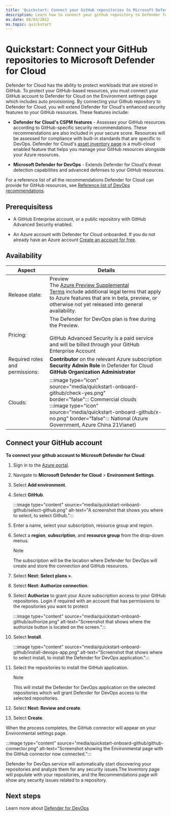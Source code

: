 ```yaml
---
title: 'Quickstart: Connect your GitHub repositories to Microsoft Defender for Cloud'
description: Learn how to connect your github repository to Defender for Cloud.
ms.date: 08/03/2022
ms.topic: quickstart
---
```


# Quickstart: Connect your GitHub repositories to Microsoft Defender for Cloud 

Defender for Cloud has the ability to protect workloads that are stored in GitHub. To protect your GitHub-based resources, you must connect your GitHub account to Defender for Cloud on the Environment settings page which includes auto provisioning. By connecting your Github repository to Defender for Cloud, you will extend Defender for Cloud's enhanced security features to your GitHub resources. These features include:

- **Defender for Cloud's CSPM features** - Assesses your GitHub resources according to GitHub-specific security recommendations. These recommendations are also included in your secure score. Resources will be assessed for compliance with built-in standards that are specific to DevOps. Defender for Cloud's [asset inventory page](asset-inventory.md) is a multi-cloud enabled feature that helps you manage your GitHub resources alongside your Azure resources.

- **Microsoft Defender for DevOps** - Extends Defender for Cloud's threat detection capabilities and advanced defenses to your GitHub resources.

For a reference list of all the recommendations Defender for Cloud can provide for GitHub resources, see [Reference list of DevOps recommendations](#reference-list-of-recommendations).

## Prerequisitess

- A GitHub Enterprise account, or a public repository with GitHub Advanced Security enabled.

- An Azure account with Defender for Cloud onboarded. If you do not already have an Azure account [Create an account for free](https://azure.microsoft.com/free/?WT.mc_id=A261C142F).

## Availability

| Aspect | Details |
|--|--|
| Release state: | Preview <br> The [Azure Preview Supplemental Terms](https://azure.microsoft.com/support/legal/preview-supplemental-terms/) include additional legal terms that apply to Azure features that are in beta, preview, or otherwise not yet released into general availability. |
| Pricing: | The Defender for DevOps plan is free during the Preview. <br><br> GitHub Advanced Security is a paid service and will be billed through your GitHub Enterprise Account |
| Required roles and permissions: | **Contributor** on the relevant Azure subscription <br> **Security Admin Role** in Defender for Cloud <br> **GitHub Organization Administrator** |
| Clouds: | :::image type="icon" source="media/quickstart-onboard-github/check-yes.png" border="false"::: Commercial clouds <br> :::image type="icon" source="media/quickstart-onboard-github/x-no.png" border="false"::: National (Azure Government, Azure China 21Vianet) |

## Connect your GitHub account

**To connect your github account to Microsoft Defender for Cloud**:

1.  Sign in to the [Azure portal](https://portal.azure.com/).

1. Navigate to **Microsoft Defender for Cloud** > **Environment Settings**.

1. Select **Add environment**.

1. Select **GitHub**.

    :::image type="content" source="media/quickstart-onboard-github/select-github.png" alt-text="A screenshot that shows you where to select, to select Github.":::

1. Enter a name, select your subscription, resource group and region.

1. Select a **region**, **subscription**, and **resource group** from the drop-down menus.

    > [!NOTE] 
    > The subscription will be the location where Defender for DevOps will create and store the connection and GitHub resources.

1. Select **Next: Select plans >**.

1. Select **Next: Authorize connection**.

1. Select **Authorize** to grant your Azure subscription access to your GitHub repositories. Login if required with an account that has permissions to the repositories you want to protect

    :::image type="content" source="media/quickstart-onboard-github/authorize.png" alt-text="Screenshot that shows where the authorize button is located on the screen.":::

1. Select **Install**.

    :::image type="content" source="media/quickstart-onboard-github/install-devops-app.png" alt-text="Screenshot that shows where to select install, to install the Defender for DevOps application.":::

1. Select the repositories to install the GitHub application.

    > [!Note]
    > This will install the Defender for DevOps application on the selected repositories which will grant Defender for DevOps access to the selected repositories.

9.  Select **Next: Review and create**.

10. Select **Create**.

When the process completes, the GitHub connector will appear on your Environmental settings page.

:::image type="content" source="media/quickstart-onboard-github/github-connector.png" alt-text="Screenshot showing the Environmental page with the GitHub connector now connected.":::

Defender for DevOps service will automatically start discovering your repositories and analyze them for any security issues.The Inventory page will populate with your repositories, and the Recommendations page will show any security issues related to a repository.

## Next steps
Learn more about [Defender for DevOps](defender-for-devops-introduction.md)
